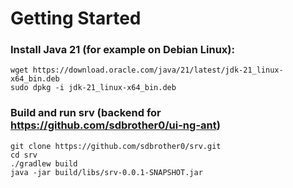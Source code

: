 # Getting Started

### Install Java 21 (for example on Debian Linux):
```
wget https://download.oracle.com/java/21/latest/jdk-21_linux-x64_bin.deb
sudo dpkg -i jdk-21_linux-x64_bin.deb
```

### Build and run srv (backend for https://github.com/sdbrother0/ui-ng-ant)

```
git clone https://github.com/sdbrother0/srv.git
cd srv
./gradlew build
java -jar build/libs/srv-0.0.1-SNAPSHOT.jar
```